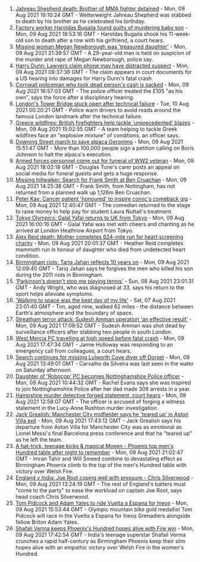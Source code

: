 1. [Jahreau Shepherd death: Brother of MMA fighter detained](https://www.bbc.co.uk/news/uk-england-london-58145326) - Mon, 09 Aug 2021 19:10:24 GMT - Welterweight Jahreau Shepherd was stabbed to death by his brother as he celebrated his birthday.
2. [Factory worker Haroldas Bugaila found guilty of murdering baby son](https://www.bbc.co.uk/news/uk-england-lincolnshire-58149496) - Mon, 09 Aug 2021 18:53:16 GMT - Haroldas Bugaila shook his 11-week-old son to death after a row with his girlfriend, a court hears.
3. [Missing woman Megan Newborough was 'treasured daughter'](https://www.bbc.co.uk/news/uk-england-leicestershire-58153936) - Mon, 09 Aug 2021 21:39:57 GMT - A 29-year-old man is held on suspicion of the murder and rape of Megan Newborough, police say.
4. [Harry Dunn: Lawyers claim phone may have distracted suspect](https://www.bbc.co.uk/news/uk-england-northamptonshire-58144499) - Mon, 09 Aug 2021 09:37:38 GMT - The claim appears in court documents for a US hearing into damages for Harry Dunn's fatal crash.
5. [Cornwall policeman who took dead person's cash is sacked](https://www.bbc.co.uk/news/uk-england-cornwall-58146645) - Mon, 09 Aug 2021 16:57:03 GMT - The police officer treated the £105 "as his own", says the force after a disciplinary hearing.
6. [London's Tower Bridge stuck open after technical failure](https://www.bbc.co.uk/news/uk-england-london-58149716) - Tue, 10 Aug 2021 00:20:21 GMT - Police warn drivers to avoid roads around the famous London landmark after the technical failure.
7. [Greece wildfires: British firefighters help tackle 'unprecedented' blazes](https://www.bbc.co.uk/news/uk-england-merseyside-58147674) - Mon, 09 Aug 2021 15:02:55 GMT - A team helping to tackle Greek wildfires face an "explosive mixture" of conditions, an officer says.
8. [Downing Street march to save alpaca Geronimo](https://www.bbc.co.uk/news/uk-england-bristol-58143100) - Mon, 09 Aug 2021 15:51:47 GMT - More than 100,000 people sign a petition calling on Boris Johnson to halt the alpaca's execution.
9. [Armed forces personnel come out for funeral of WW2 veteran](https://www.bbc.co.uk/news/uk-england-devon-58151165) - Mon, 09 Aug 2021 18:02:18 GMT - Douglas Tune's carer posts an appeal on social media for funeral guests and gets a huge response.
10. [Missing hillwalker: Search for Frank Smith at Ben Cruachan](https://www.bbc.co.uk/news/uk-scotland-glasgow-west-58145410) - Mon, 09 Aug 2021 14:25:38 GMT - Frank Smith, from Nottingham, has not returned from a planned walk up 1,126m Ben Cruachan.
11. [Peter Kay: Cancer patient 'honoured' to inspire comic's comeback gig](https://www.bbc.co.uk/news/uk-england-lancashire-58143012) - Mon, 09 Aug 2021 12:40:47 GMT - The comedian returned to the stage to raise money to help pay for student Laura Nuttall's treatment.
12. [Tokyo Olympics: Galal Yafai returns to UK from Tokyo](https://www.bbc.co.uk/news/uk-england-birmingham-58151399) - Mon, 09 Aug 2021 16:00:16 GMT - Galal Yafai was met with cheers and chanting as he arrived at London Heathrow Airport from Tokyo.
13. [Alex Reid death: Mother completes 624-mile run for heart screening charity](https://www.bbc.co.uk/news/uk-england-south-yorkshire-58152905) - Mon, 09 Aug 2021 20:01:37 GMT - Heather Reid completes mammoth run in honour of daughter who died from undetected heart condition.
14. [Birmingham riots: Tariq Jahan reflects 10 years on](https://www.bbc.co.uk/news/uk-england-birmingham-58147894) - Mon, 09 Aug 2021 12:09:40 GMT - Tariq Jahan says he forgives the men who killed his son during the 2011 riots in Birmingham.
15. [‘Parkinson’s doesn't stop me playing tennis’](https://www.bbc.co.uk/news/uk-england-nottinghamshire-58091757) - Sun, 08 Aug 2021 23:01:31 GMT - Andy Wright, who was diagnosed at 33, says his return to the sport helps alleviate symptoms.
16. ['Walking to space was the best day of my life'](https://www.bbc.co.uk/news/uk-england-nottinghamshire-58071075) - Sat, 07 Aug 2021 23:01:40 GMT - Tim, aged nine, walked 62 miles - the distance between Earth's atmosphere and the boundary of space.
17. [Streatham terror attack: Sudesh Amman operation 'an effective result'](https://www.bbc.co.uk/news/uk-england-london-58146837) - Mon, 09 Aug 2021 17:09:52 GMT - Sudesh Amman was shot dead by surveillance officers after stabbing two people in south London.
18. [West Mercia PC travelling at high speed before fatal crash](https://www.bbc.co.uk/news/uk-england-hereford-worcester-58151658) - Mon, 09 Aug 2021 17:47:34 GMT - Jamie Holloway was responding to an emergency call from colleagues, a court hears.
19. [Search continues for missing Lulworth Cove diver off Dorset](https://www.bbc.co.uk/news/uk-england-dorset-58144421) - Mon, 09 Aug 2021 13:49:01 GMT - Carvalho da Silveira was last seen in the water on Saturday afternoon.
20. [Daughter of 'Robocop' PC becomes Nottinghamshire Police officer](https://www.bbc.co.uk/news/uk-england-nottinghamshire-58104765) - Mon, 09 Aug 2021 10:44:32 GMT - Rachel Evans says she was inspired to join Nottinghamshire Police after her dad made 309 arrests in a year.
21. [Hampshire murder detective forged statement, court hears](https://www.bbc.co.uk/news/uk-england-hampshire-58145989) - Mon, 09 Aug 2021 12:58:07 GMT - The officer is accused of forging a witness statement in the Lucy-Anne Rushton murder investigation.
22. [Jack Grealish: Manchester City midfielder says he 'teared up' in Aston Villa exit](https://www.bbc.co.uk/sport/football/58150738) - Mon, 09 Aug 2021 17:43:12 GMT - Jack Grealish says his departure from Aston Villa for Manchester City was as emotional as Lionel Messi's final Barcelona press conference and that he "teared up" as he left the team.
23. [A hat-trick, teenage kicks & magical Moeen - Phoenix top men's Hundred table after night to remember](https://www.bbc.co.uk/sport/cricket/58152649) - Mon, 09 Aug 2021 21:02:47 GMT - Imran Tahir and Will Smeed combine to devastating effect as Birmingham Phoenix climb to the top of the men's Hundred table with victory over Welsh Fire.
24. [England v India: Joe Root coping well with pressure - Chris Silverwood](https://www.bbc.co.uk/sport/cricket/58147994) - Mon, 09 Aug 2021 13:24:19 GMT - The rest of England's batters must "come to the party" to ease the workload on captain Joe Root, says head coach Chris Silverwood.
25. [Tom Pidcock and Adam Yates to ride Vuelta a Espana for Ineos](https://www.bbc.co.uk/sport/cycling/58150688) - Mon, 09 Aug 2021 15:53:44 GMT - Olympic mountain bike gold medallist Tom Pidcock will race in the Vuelta a Espana for Ineos Grenadiers alongside fellow Briton Adam Yates.
26. [Shafali Verma keeps Phoenix's Hundred hopes alive with Fire win](https://www.bbc.co.uk/sport/cricket/58151422) - Mon, 09 Aug 2021 17:42:54 GMT - India's teenage superstar Shafali Verma crunches a rapid half-century as Birmingham Phoenix keep their slim hopes alive with an empathic victory over Welsh Fire in the women's Hundred.
